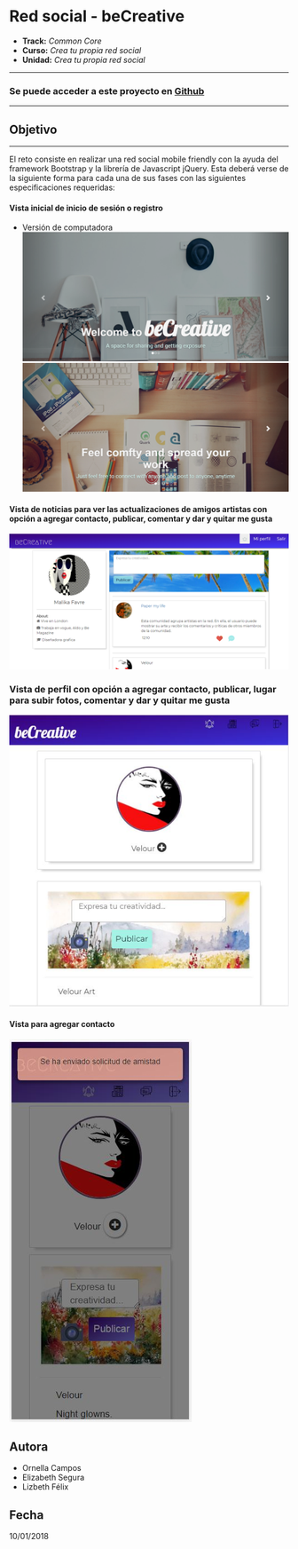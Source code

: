 # Red social - beCreative

* **Track:** _Common Core_
* **Curso:** _Crea tu propia red social_
* **Unidad:** _Crea tu propia red social_

***
### Se puede acceder a este proyecto en [Github]( "Github")
***

## Objetivo
---
El reto consiste en realizar una red social mobile friendly con la ayuda del framework Bootstrap y la librería de Javascript jQuery. Esta deberá verse de la siguiente forma para cada una de sus fases con las siguientes especificaciones requeridas:

#### Vista inicial de inicio de sesión o registro
* Versión de computadora
![Sin titulo](assets/docs/sign.png)
![Sin titulo](assets/docs/img-carousel2.png)


<!-- * Versión de móvil
![Sin titulo](assets/docs/sign-in-mobile.jpeg) -->

#### Vista de noticias para ver las actualizaciones de amigos artistas con opción a agregar contacto, publicar, comentar y dar y quitar me gusta
![Sin titulo](assets/docs/muestra3.png)

### Vista de perfil con opción a agregar contacto, publicar, lugar para subir fotos, comentar y dar y quitar me gusta
![Sin titulo](assets/docs/profile1.JPG)


#### Vista para agregar contacto
![Sin titulo](assets/docs/adding-contact.JPG)


## Autora
* Ornella Campos
* Elizabeth Segura
* Lizbeth Félix

## Fecha
10/01/2018
